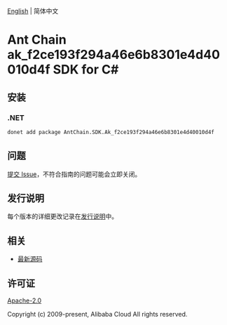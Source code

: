 [English](README.md) | 简体中文

# Ant Chain ak_f2ce193f294a46e6b8301e4d40010d4f SDK for C#

## 安装

### .NET

```bash
donet add package AntChain.SDK.Ak_f2ce193f294a46e6b8301e4d40010d4f
```

## 问题

[提交 Issue](https://github.com/alipay/antchain-openapi-prod-sdk/issues/new)，不符合指南的问题可能会立即关闭。

## 发行说明

每个版本的详细更改记录在[发行说明](./ChangeLog.txt)中。

## 相关

* [最新源码](https://github.com/antchain-openapi-prod-sdk)

## 许可证

[Apache-2.0](http://www.apache.org/licenses/LICENSE-2.0)

Copyright (c) 2009-present, Alibaba Cloud All rights reserved.
